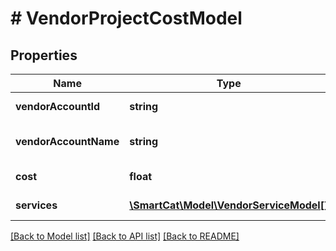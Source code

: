 # # VendorProjectCostModel

## Properties

Name | Type | Description | Notes
------------ | ------------- | ------------- | -------------
**vendorAccountId** | **string** | Vendor account ID | [optional]
**vendorAccountName** | **string** | Vendor account name | [optional]
**cost** | **float** | Vendor cost | [optional]
**services** | [**\SmartCat\Model\VendorServiceModel[]**](VendorServiceModel.md) | Vendor services | [optional]

[[Back to Model list]](../../README.md#models) [[Back to API list]](../../README.md#endpoints) [[Back to README]](../../README.md)
